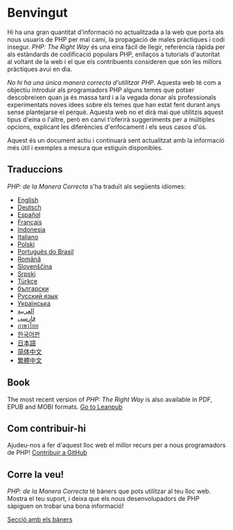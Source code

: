 # Benvingut

Hi ha una gran quantitat d'informació no actualitzada a la web que porta als nous usuaris de PHP per mal camí, la
propagació de males pràctiques i codi insegur. _PHP: The Right Way_ és una eina fàcil de llegir, referència ràpida per
als estàndards de codificació populars PHP, enllaços a tutorials d'autoritat al voltant de la web i el que els
contribuents consideren que són les millors pràctiques avui en dia.

_No hi ha una única manera correcta d'utilitzar PHP_. Aquesta web té com a objectiu introduir als programadors PHP
alguns temes que potser descobreixen quan ja és massa tard i a la vegada donar als professionals experimentats noves
idees sobre els temes que han estat fent durant anys sense plantejarse el perquè. Aquesta web no et dirà mai que
utilitzis aquest tipus d'eina o l'altre, però en canvi t'oferirà suggeriments per a múltiples opcions, explicant les
diferències d'enfocament i els seus casos d'ús.

Aquest és un document actiu i continuarà sent actualitzat amb la informació més útil i exemples a mesura que estiguin
disponibles.

## Traduccions

_PHP: de la Manera Correcta_ s'ha traduït als següents idiomes:

* [English](http://www.phptherightway.com)
* [Deutsch](http://rwetzlmayr.github.io/php-the-right-way)
* [Español](http://phpdevenezuela.github.io/php-the-right-way)
* [Français](http://eilgin.github.io/php-the-right-way/)
* [Indonesia](http://id.phptherightway.com)
* [Italiano](http://it.phptherightway.com)
* [Polski](http://pl.phptherightway.com)
* [Português do Brasil](http://br.phptherightway.com)
* [Română](https://bgui.github.io/php-the-right-way/)
* [Slovenščina](http://sl.phptherightway.com)
* [Srpski](http://phpsrbija.github.io/php-the-right-way/)
* [Türkçe](http://hkulekci.github.io/php-the-right-way/)
* [български](http://bg.phptherightway.com)
* [Русский язык](http://getjump.github.io/ru-php-the-right-way)
* [Українська](http://iflista.github.com/php-the-right-way)
* [العربية](https://adaroobi.github.io/php-the-right-way/)
* [فارسى](http://novid.github.io/php-the-right-way/)
* [ภาษาไทย](https://apzentral.github.io/php-the-right-way/)
* [한국어판](http://modernpug.github.io/php-the-right-way)
* [日本語](http://ja.phptherightway.com)
* [简体中文](http://laravel-china.github.io/php-the-right-way/)
* [繁體中文](http://laravel-taiwan.github.io/php-the-right-way)

## Book

The most recent version of _PHP: The Right Way_ is also available in PDF, EPUB and MOBI formats. [Go to Leanpub][1]

## Com contribuir-hi

Ajudeu-nos a fer d'aquest lloc web el millor recurs per a nous programadors de PHP! [Contribuir a GitHub][2]

## Corre la veu!

_PHP: de la Manera Correcta_ té bàners que pots utilitzar al teu lloc web. Mostra el teu suport, i deixa que els nous desenvolupadors de PHP sàpiguen on trobar una bona informació!

[Secció amb els bàners][3]

[1]: https://leanpub.com/phptherightway
[2]: https://github.com/codeguy/php-the-right-way/tree/gh-pages
[3]: /banners.html
